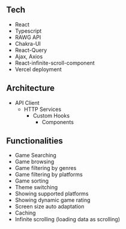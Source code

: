 ## Tech
- React
- Typescript
- RAWG API
- Chakra-UI
- React-Query
- Ajax, Axios
- React-infinite-scroll-component
- Vercel deployment

## Architecture
- API Client
  - HTTP Services
    - Custom Hooks
      - Components

## Functionalities
- Game Searching
- Game browsing
- Game filtering by genres
- Game filtering by platforms
- Game sorting
- Theme switching
- Showing supported platforms
- Showing dynamic game rating
- Screen size auto adaptation
- Caching
- Infinite scrolling (loading data as scrolling)